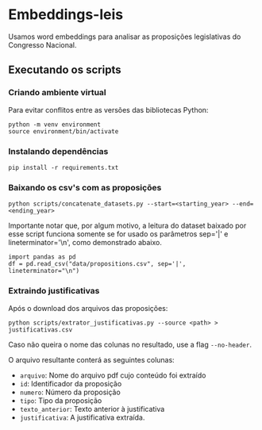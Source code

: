 # Embeddings-leis

Usamos word embeddings para analisar as proposições legislativas do Congresso Nacional. 

## Executando os scripts

### Criando ambiente virtual

Para evitar conflitos entre as versões das bibliotecas Python:

```
python -m venv environment
source environment/bin/activate
```

### Instalando dependências

```
pip install -r requirements.txt
```

### Baixando os csv's com as proposições

```
python scripts/concatenate_datasets.py --start=<starting_year> --end=<ending_year>
```

Importante notar que, por algum motivo, a leitura do dataset baixado por esse script funciona somente se for usado os parâmetros sep='|' e lineterminator='\n', como demonstrado abaixo. 

```
import pandas as pd
df = pd.read_csv("data/propositions.csv", sep='|', lineterminator="\n")
```

### Extraindo justificativas 

Após o download dos arquivos das proposições:

```
python scripts/extrator_justificativas.py --source <path> > justificativas.csv
```

Caso não queira o nome das colunas no resultado, use a flag `--no-header`.

O arquivo resultante conterá as seguintes colunas:
* `arquivo`: Nome do arquivo pdf cujo conteúdo foi extraído
* `id`: Identificador da proposição
* `numero`: Número da proposição
* `tipo`: Tipo da proposição
* `texto_anterior`: Texto anterior à justificativa
* `justificativa`: A justificativa extraída.

